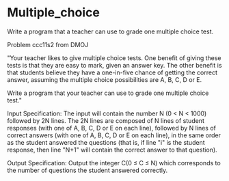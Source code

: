 # Multiple_choice
Write a program that a teacher can use to grade one multiple choice test.

Problem ccc11s2 from DMOJ

"Your teacher likes to give multiple choice tests. One benefit of giving these tests is that they are easy to mark, given an answer key. The other benefit is that students believe they have a one-in-five chance of getting the correct answer, assuming the multiple choice possibilities are A, B, C, D or E.

Write a program that your teacher can use to grade one multiple choice test."

Input Specification:
The input will contain the number N (0 < N < 1000) followed by 2N lines. The 2N lines are composed of N lines of student responses (with one of A, B, C, D or E on each line), followed by N lines of correct answers (with one of A, B, C, D or E on each line), in the same order as the student answered the questions (that is, if line "i" is the student response, then line "N+1" will contain the correct answer to that question).

Output Specification:
Output the integer  C(0 ≤ C ≤ N) which corresponds to the number of questions the student answered correctly.
